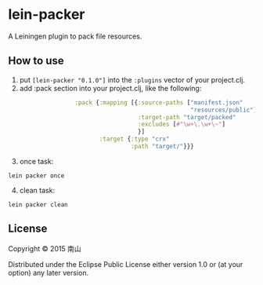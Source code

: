 # lein-packer

A Leiningen plugin to pack file resources.

## How to use

1. put `[lein-packer "0.1.0"]` into the `:plugins` vector of your project.clj.
2. add :pack section into your project.clj, like the following:

```clojure
                   :pack {:mapping [{:source-paths ["manifest.json"
                                                    "resources/public"]
                                     :target-path "target/packed"
                                     :excludes [#"\w+\.\w+\~"]
                                     }]
                          :target {:type "crx"
                                   :path "target/"}}}
```   
3. once task:
```shell
lein packer once
```
4. clean task: 
```shell
lein packer clean
```

## License

Copyright © 2015 南山

Distributed under the Eclipse Public License either version 1.0 or (at
your option) any later version.
